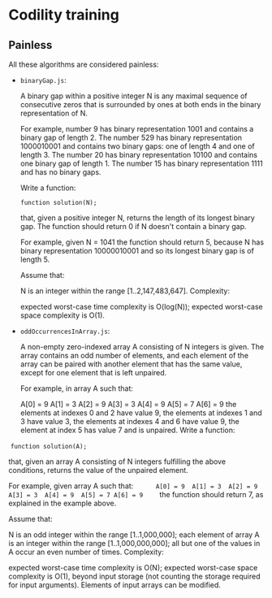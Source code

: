 # Codility training 

## Painless

All these algorithms are considered painless:

- `binaryGap.js`:

  A binary gap within a positive integer N is any maximal sequence of consecutive zeros that is surrounded by ones at both ends in the binary representation of N.

  For example, number 9 has binary representation 1001 and contains a binary gap of length 2. The number 529 has binary representation 1000010001 and contains two binary gaps: one of length 4 and one of length 3. The number 20 has binary representation 10100 and contains one binary gap of length 1. The number 15 has binary representation 1111 and has no binary gaps.

  Write a function:

  `function solution(N);`

  that, given a positive integer N, returns the length of its longest binary gap. The function should return 0 if N doesn't contain a binary gap.

  For example, given N = 1041 the function should return 5, because N has binary representation 10000010001 and so its longest binary gap is of length 5.

  Assume that:

  N is an integer within the range [1..2,147,483,647].
  Complexity:

  expected worst-case time complexity is O(log(N));
  expected worst-case space complexity is O(1).

- `oddOccurrencesInArray.js`:

  A non-empty zero-indexed array A consisting of N integers is given. The array contains an odd number of elements, and each element of the array can be paired with another element that has the same value, except for one element that is left unpaired.

  For example, in array A such that:

    A[0] = 9  A[1] = 3  A[2] = 9
    A[3] = 3  A[4] = 9  A[5] = 7
    A[6] = 9
  the elements at indexes 0 and 2 have value 9,
  the elements at indexes 1 and 3 have value 3,
  the elements at indexes 4 and 6 have value 9,
  the element at index 5 has value 7 and is unpaired.
  Write a function:

  `function solution(A);`

  that, given an array A consisting of N integers fulfilling the above conditions, returns the value of the unpaired element.

  For example, given array A such that:
    ```
    A[0] = 9  A[1] = 3  A[2] = 9
    A[3] = 3  A[4] = 9  A[5] = 7
    A[6] = 9
    ```
  the function should return 7, as explained in the example above.

  Assume that:

  N is an odd integer within the range [1..1,000,000];
  each element of array A is an integer within the range [1..1,000,000,000];
  all but one of the values in A occur an even number of times.
  Complexity:

  expected worst-case time complexity is O(N);
  expected worst-case space complexity is O(1), beyond input storage (not counting the storage required for input arguments).
  Elements of input arrays can be modified.
